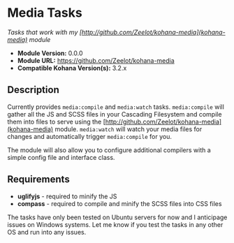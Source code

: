 # Media Tasks

*Tasks that work with my [http://github.com/Zeelot/kohana-media](kohana-media) module*

- **Module Version:** 0.0.0
- **Module URL:** <https://github.com/Zeelot/kohana-media>
- **Compatible Kohana Version(s):** 3.2.x

## Description
Currently provides `media:compile` and `media:watch` tasks. `media:compile` will gather all the JS and SCSS files in your Cascading Filesystem and compile them into files to serve using the [http://github.com/Zeelot/kohana-media](kohana-media) module. `media:watch` will watch your media files for changes and automatically trigger `media:compile` for you.

The module will also allow you to configure additional compilers with a simple config file and interface class.

## Requirements

- **uglifyjs** - required to minify the JS
- **compass** - required to compile and minify the SCSS files into CSS files

The tasks have only been tested on Ubuntu servers for now and I anticipage issues on Windows systems. Let me know if you test the tasks in any other OS and run into any issues.